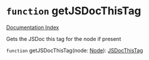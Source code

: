 # `function` getJSDocThisTag

[Documentation Index](../README.md)

Gets the JSDoc this tag for the node if present

`function` getJSDocThisTag(node: [Node](../private.interface.Node/README.md)): [JSDocThisTag](../private.interface.JSDocThisTag/README.md)